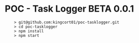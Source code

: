 # POC - Task Logger BETA 0.0.1
```
	> git@github.com:kingcort01/poc-tasklogger.git
	> cd poc-tasklogger
	> npm install
	> npm start
```
